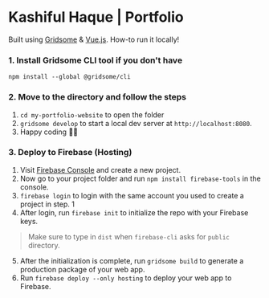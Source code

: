 # Kashiful Haque | Portfolio

Built using [Gridsome](https://gridsome.org/) & [Vue.js](https://vuejs.org/).
How-to run it locally!

### 1. Install Gridsome CLI tool if you don't have

`npm install --global @gridsome/cli`

### 2. Move to the directory and follow the steps

1. `cd my-portfolio-website` to open the folder
2. `gridsome develop` to start a local dev server at `http://localhost:8080`.
3. Happy coding 🎉🙌

### 3. Deploy to Firebase (Hosting)

1. Visit [Firebase Console](https://console.firebase.google.com) and create a new project.
2. Now go to your project folder and run `npm install firebase-tools` in the console.
3. `firebase login` to login with the same account you used to create a project in step. 1
4. After login, run `firebase init` to initialize the repo with your Firebase keys.
> Make sure to type in `dist` when `firebase-cli` asks for `public` directory.
5. After the initialization is complete, run `gridsome build` to generate a production package of your web app.
6. Run `firebase deploy --only hosting` to deploy your web app to Firebase.
